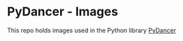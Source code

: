 # PyDancer - Images

This repo holds images used in the Python library [PyDancer](https://github.com/software-students-spring2024/3-python-package-exercise-speed)
